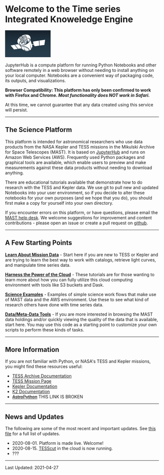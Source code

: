 # Welcome to the Time series Integrated Knoweledge Engine  
![TESS Sketch](../images/tess-icon.png)

JupyterHub is a compute platform for running Python Notebooks and other software remotely in a web browser without needing to install anything on your local computer.  Notebooks are a convenient way of packaging code, its outputs, and visualizations.

**Browser Compatibility: This platform has only been confirmed to work with Firefox and Chrome. _Most functionality does NOT work in Safari._**

At this time, we cannot guarantee that any data created using this service will persist.

----

## The Science Platform

This platform is intended for astronomical researchers who use data products from the NASA Kepler and TESS missions in the Mikulski Archive for Space Telescopes (MAST). It is based on [JupyterHub](https://jupyter.org/hub) and runs on Amazon Web Services (AWS).  Frequently used Python packages and graphical tools are available, which enable users to preview and make measurements against these data products without needing to download anything.

There are educational tutorials available that demonstrate how to do research with the TESS and Kepler data.  We use git to pull new and updated Notebooks into your user environment, so if you decide to alter these notebooks for your own purposes (and we hope that you do), you should first make a copy for yourself into your own directory.

If you encounter errors on this platform, or have questions, please email the [MAST help desk](mailto:archive@stsci.edu).  We welcome suggestions for improvement and content contributions - please open an issue or create a pull request on [github](https://github.com/spacetelescope/tike_content).

----

## A Few Starting Points

**[Learn About Mission Data](learn-data-skills.md)** - Start here if you are new to TESS or Kepler and are trying to learn the best way to work with catalogs, retrieve light curves, and manipulate time series data.

**[Harness the Power of the Cloud](cloud-computing.md)** - These tutorials are for those wanting to learn more about how you can fully utilize this cloud computing environment with tools like S3 buckets and Dask.

**[Science Examples](science-examples.md)** - Examples of simple science work flows that make use of MAST data and the AWS environment. Use these to see what kind of research others have done with time series data.

**[Data/Meta-Data Tools](quick-visualizations.md)** - If you are more interested in browsing the MAST data holdings and/or quickly viewing the quality of the data that is available, start here. You may use this code as a starting point to customize your own scripts to perform these kinds of tasks.

---

## More Information
If you are not familiar with Python, or NASA's TESS and Kepler missions, you might find these resources useful:

- [TESS Archive Documentation](https://outerspace.stsci.edu/display/TESS)
- [TESS Mission Page](https://tess.mit.edu)
- [Kepler Documentation](https://archive.stsci.edu/missions-and-data/kepler/documents)
- [K2 Documentation](https://archive.stsci.edu/missions-and-data/k2/documents)
- ~~[AstroPython](http://www.astropython.org/tutorials/)~~ THIS LINK IS BROKEN

----

## News and Updates
The following are some of the most recent and important updates. See [this file](news.txt) for a full list of updates.
 
- 2020-08-01. Platform is made live. Welcome!
- 2020-08-15. [TESScut](https://mast.stsci.edu/tesscut) in the cloud is now running.
- ???

---

Last Updated: 2021-04-27
